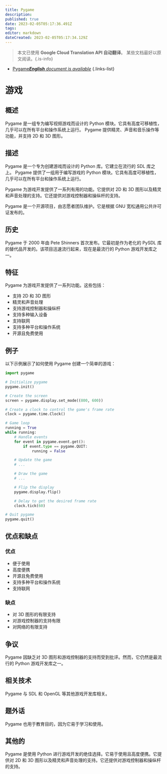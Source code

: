 ```yaml
---
title: Pygame
description: 
published: true
date: 2023-02-05T05:17:36.491Z
tags: 
editor: markdown
dateCreated: 2023-02-05T05:17:34.129Z
---
```


> 本文已使用 **Google Cloud Translation API 自动翻译**。
某些文档最好以原文阅读。{.is-info}



- [Pygame***English** document is available*](/en/Knowledge-base/Dictionary/pygame)
{.links-list}

# 游戏

## 概述
Pygame 是一组专为编写视频游戏而设计的 Python 模块。它具有高度可移植性，几乎可以在所有平台和操作系统上运行。 Pygame 提供精灵、声音和音乐操作等功能，并支持 2D 和 3D 图形。

## 描述
Pygame 是一个专为创建游戏而设计的 Python 库。它建立在流行的 SDL 库之上。 Pygame 提供了一组用于编写游戏的 Python 模块。它具有高度可移植性，几乎可以在所有平台和操作系统上运行。

Pygame 为游戏开发提供了一系列有用的功能。它提供对 2D 和 3D 图形以及精灵和声音处理的支持。它还提供对游戏控制器和操纵杆的支持。

Pygame 是一个开源项目，由志愿者团队维护。它是根据 GNU 宽松通用公共许可证发布的。

## 历史
Pygame 于 2000 年由 Pete Shinners 首次发布。它最初是作为老化的 PySDL 库的替代品开发的。该项目迅速流行起来，现在是最流行的 Python 游戏开发库之一。

## 特征
Pygame 为游戏开发提供了一系列功能。这些包括：
- 支持 2D 和 3D 图形
- 精灵和声音处理
- 支持游戏控制器和操纵杆
- 支持多种输入设备
- 支持联网
- 支持多种平台和操作系统
- 开源且免费使用

## 例子
以下示例展示了如何使用 Pygame 创建一个简单的游戏：

```python
import pygame

# Initialize pygame
pygame.init()

# Create the screen
screen = pygame.display.set_mode((800, 600))

# Create a clock to control the game's frame rate
clock = pygame.time.Clock()

# Game loop
running = True
while running:
    # Handle events
    for event in pygame.event.get():
        if event.type == pygame.QUIT:
            running = False

    # Update the game
    # ...

    # Draw the game
    # ...

    # Flip the display
    pygame.display.flip()

    # Delay to get the desired frame rate
    clock.tick(60)

# Quit pygame
pygame.quit()
```

## 优点和缺点
### 优点
- 便于使用
- 高度便携
- 开源且免费使用
- 支持多种平台和操作系统
- 支持联网

### 缺点
- 对 3D 图形的有限支持
- 对游戏控制器的支持有限
- 对网络的有限支持

## 争议
Pygame 因缺乏对 3D 图形和游戏控制器的支持而受到批评。然而，它仍然是最流行的 Python 游戏开发库之一。

## 相关技术
Pygame 与 SDL 和 OpenGL 等其他游戏开发库相关。

## 题外话
Pygame 也用于教育目的，因为它易于学习和使用。

## 其他的
Pygame 是使用 Python 进行游戏开发的绝佳选择。它易于使用且高度便携。它提供对 2D 和 3D 图形以及精灵和声音处理的支持。它还提供对游戏控制器和操纵杆的支持。